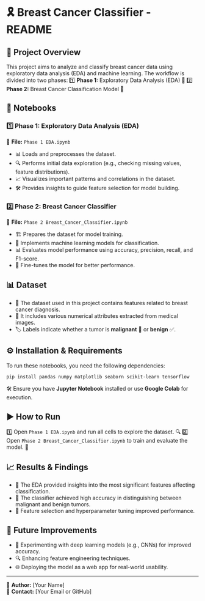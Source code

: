 # 🎗️ Breast Cancer Classifier - README

## 🚀 Project Overview
This project aims to analyze and classify breast cancer data using exploratory data analysis (EDA) and machine learning. The workflow is divided into two phases:
1️⃣ **Phase 1:** Exploratory Data Analysis (EDA) 🧐
2️⃣ **Phase 2:** Breast Cancer Classification Model 🤖

## 📂 Notebooks
### 1️⃣ Phase 1: Exploratory Data Analysis (EDA)
📌 **File:** `Phase 1 EDA.ipynb`
- 📊 Loads and preprocesses the dataset.
- 🔍 Performs initial data exploration (e.g., checking missing values, feature distributions).
- 📈 Visualizes important patterns and correlations in the dataset.
- 🛠️ Provides insights to guide feature selection for model building.

### 2️⃣ Phase 2: Breast Cancer Classifier
📌 **File:** `Phase 2 Breast_Cancer_Classifier.ipynb`
- 🏗️ Prepares the dataset for model training.
- 🤖 Implements machine learning models for classification.
- 📊 Evaluates model performance using accuracy, precision, recall, and F1-score.
- 🎯 Fine-tunes the model for better performance.

## 📊 Dataset
- 📂 The dataset used in this project contains features related to breast cancer diagnosis.
- 🏥 It includes various numerical attributes extracted from medical images.
- 🏷️ Labels indicate whether a tumor is **malignant** 🚨 or **benign** ✅.

## ⚙️ Installation & Requirements
To run these notebooks, you need the following dependencies:
```bash
pip install pandas numpy matplotlib seaborn scikit-learn tensorflow
```
🛠️ Ensure you have **Jupyter Notebook** installed or use **Google Colab** for execution.

## ▶️ How to Run
1️⃣ Open `Phase 1 EDA.ipynb` and run all cells to explore the dataset. 🔍
2️⃣ Open `Phase 2 Breast_Cancer_Classifier.ipynb` to train and evaluate the model. 🤖

## 📈 Results & Findings
- 🔬 The EDA provided insights into the most significant features affecting classification.
- 🎯 The classifier achieved high accuracy in distinguishing between malignant and benign tumors.
- 🔧 Feature selection and hyperparameter tuning improved performance.

## 🌟 Future Improvements
- 🧠 Experimenting with deep learning models (e.g., CNNs) for improved accuracy.
- 🔍 Enhancing feature engineering techniques.
- 🌐 Deploying the model as a web app for real-world usability.

---
📌 **Author:** [Your Name]  
📩 **Contact:** [Your Email or GitHub]

